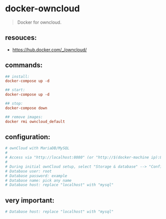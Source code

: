 # docker-owncloud
> Docker for owncloud.

## resouces:
+ https://hub.docker.com/_/owncloud/

## commands:
```conf
## install:
docker-compose up -d

## start:
docker-compose up -d

## stop:
docker-compose down

## remove images:
docker rmi owncloud_default
```

## configuration:
```conf
# ownCloud with MariaDB/MySQL
#
# Access via "http://localhost:8080" (or "http://$(docker-machine ip):8080" if using docker-machine)
#
# During initial ownCloud setup, select "Storage & database" --> "Configure the database" --> "MySQL/MariaDB"
# Database user: root
# Database password: example
# Database name: pick any name
# Database host: replace "localhost" with "mysql"
```

## very important:
```conf
# Database host: replace "localhost" with "mysql"
```